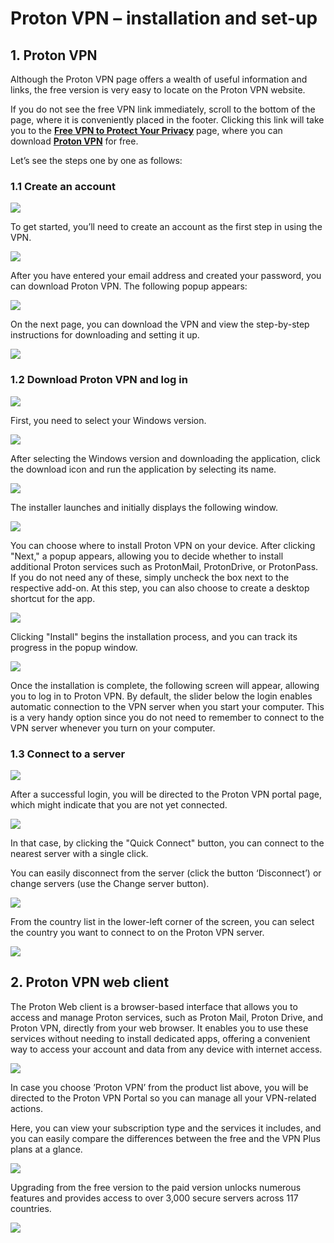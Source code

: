 # Proton VPN – installation and set-up

## 1. Proton VPN

Although the Proton VPN page offers a wealth of useful information and links, the free version is very easy to locate on the Proton VPN website. 

If you do not see the free VPN link immediately, scroll to the bottom of the page, where it is conveniently placed in the footer. Clicking this link will take you to the [**Free VPN to Protect Your Privacy**](https://protonvpn.com/free-vpn) page, where you can download **[Proton VPN](https://protonvpn.com/)** for free.

Let’s see the steps one by one as follows:

### 1.1	 Create an account

![](http://hdoc.csirt-tooling.org/uploads/upload_19d45a010964caf069ebd6ecb96e4292.png)

To get started, you’ll need to create an account as the first step in using the VPN.

![](http://hdoc.csirt-tooling.org/uploads/upload_89d95a898a333f60b27f83ae3660c163.png)

After you have entered your email address and created your password, you can download Proton VPN. The following popup appears:

![](http://hdoc.csirt-tooling.org/uploads/upload_9b7b60c868e7446e162f56d77664b592.png)

On the next page, you can download the VPN and view the step-by-step instructions for downloading and setting it up.

![](http://hdoc.csirt-tooling.org/uploads/upload_d4009e25913638aa0a279ec3ce13c144.png)

### 1.2	 Download Proton VPN and log in

![](http://hdoc.csirt-tooling.org/uploads/upload_0c22d2b6f92c622cb7515ff98fca2942.png)

First, you need to select your Windows version.

![](http://hdoc.csirt-tooling.org/uploads/upload_ae3b01b1c801f4039fe62c5ed88699b5.png)

After selecting the Windows version and downloading the application, click the download icon and run the application by selecting its name.

![](http://hdoc.csirt-tooling.org/uploads/upload_68c512066869b5300a2230452251d219.png)

The installer launches and initially displays the following window.

![](http://hdoc.csirt-tooling.org/uploads/upload_c433a8546d98cde4ca45df24892319a6.png)

You can choose where to install Proton VPN on your device. After clicking "Next," a popup appears, allowing you to decide whether to install additional Proton services such as ProtonMail, ProtonDrive, or ProtonPass. If you do not need any of these, simply uncheck the box next to the respective add-on. At this step, you can also choose to create a desktop shortcut for the app.

![](http://hdoc.csirt-tooling.org/uploads/upload_1d9668782d8846ad02acd5b9bc8da30c.png)

Clicking "Install" begins the installation process, and you can track its progress in the popup window.

![](http://hdoc.csirt-tooling.org/uploads/upload_7968b8be49991894111fb1646ea2332d.png)

Once the installation is complete, the following screen will appear, allowing you to log in to Proton VPN. By default, the slider below the login enables automatic connection to the VPN server when you start your computer. This is a very handy option since you do not need to remember to connect to the VPN server whenever you turn on your computer.

### 1.3	Connect to a server

![](http://hdoc.csirt-tooling.org/uploads/upload_79f75760c5d94bfbf656b2a255389c9f.png)

After a successful login, you will be directed to the Proton VPN portal page, which might indicate that you are not yet connected. 

![](http://hdoc.csirt-tooling.org/uploads/upload_466998b45fa85f8fa24e125713300317.png)

In that case, by clicking the "Quick Connect" button, you can connect to the nearest server with a single click.

You can easily disconnect from the server (click the button ‘Disconnect’) or change servers (use the Change server button). 

![](http://hdoc.csirt-tooling.org/uploads/upload_79ba2b3ad71fd2210569fc420e6305ff.png)

From the country list in the lower-left corner of the screen, you can select the country you want to connect to on the Proton VPN server. 

![](http://hdoc.csirt-tooling.org/uploads/upload_6828e502f308190974501faccd1e5257.png)

## 2. Proton VPN web client

The Proton Web client is a browser-based interface that allows you to access and manage Proton services, such as Proton Mail, Proton Drive, and Proton VPN, directly from your web browser. It enables you to use these services without needing to install dedicated apps, offering a convenient way to access your account and data from any device with internet access.

![](http://hdoc.csirt-tooling.org/uploads/upload_a9fa63235eaf73fbe84bad26556814ce.png)

In case you choose ’Proton VPN’ from the product list above, you will be directed to the Proton VPN Portal so you can manage all your VPN-related actions.

Here, you can view your subscription type and the services it includes, and you can easily compare the differences between the free and the VPN Plus plans at a glance.

![](http://hdoc.csirt-tooling.org/uploads/upload_9b6b2eeeee47d5ffa0e643a7db726dd5.png)

Upgrading from the free version to the paid version unlocks numerous features and provides access to over 3,000 secure servers across 117 countries. 

![](http://hdoc.csirt-tooling.org/uploads/upload_ad5845c33b7b61fcbbc82adcce9d7759.png)

